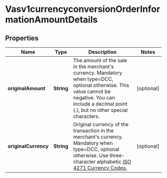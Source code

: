 
# Vasv1currencyconversionOrderInformationAmountDetails

## Properties
Name | Type | Description | Notes
------------ | ------------- | ------------- | -------------
**originalAmount** | **String** | The amount of the sale in the merchant&#39;s currency. Mandatory when type&#x3D;DCC, optional otherwise. This value cannot be negative. You can include a decimal point (.), but no other special characters. |  [optional]
**originalCurrency** | **String** | Original currency of the transaction in the merchant&#39;s currency. Mandatory when type&#x3D;DCC, optional otherwise. Use three-character alphabetic [ISO 4271 Currency Codes.](https://developer.cybersource.com/docs/cybs/en-us/currency-codes/reference/all/na/currency-codes/currency-codes.html)  |  [optional]




